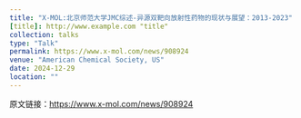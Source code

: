 ```yaml
---
title: "X-MOL:北京师范大学JMC综述-异源双靶向放射性药物的现状与展望：2013-2023"
[title]: http://www.example.com "title"
collection: talks
type: "Talk"
permalink: https://www.x-mol.com/news/908924
venue: "American Chemical Society, US"
date: 2024-12-29
location: ""
---
```


原文链接：https://www.x-mol.com/news/908924
